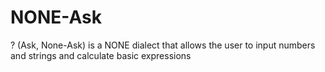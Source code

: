# NONE-Ask
? (Ask, None-Ask) is a NONE dialect that allows the user to input numbers and strings and calculate basic expressions
